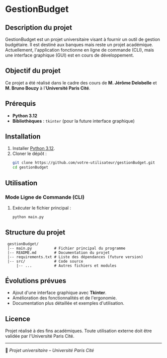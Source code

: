 # GestionBudget

## Description du projet
GestionBudget est un projet universitaire visant à fournir un outil de gestion budgétaire. Il est destiné aux banques mais reste un projet académique. Actuellement, l'application fonctionne en ligne de commande (CLI), mais une interface graphique (GUI) est en cours de développement.

## Objectif du projet
Ce projet a été réalisé dans le cadre des cours de **M. Jérôme Delobelle** et **M. Bruno Bouzy** à l'**Université Paris Cité**.

## Prérequis
- **Python 3.12**
- **Bibliothèques** : `tkinter` (pour la future interface graphique)

## Installation
1. Installer [Python 3.12](https://www.python.org/downloads/).
2. Cloner le dépôt :  
   ```sh
   git clone https://github.com/votre-utilisateur/gestionBudget.git
   cd gestionBudget
   ```

## Utilisation
### Mode Ligne de Commande (CLI)
1. Exécuter le fichier principal :
   ```sh
   python main.py
   ```

## Structure du projet
```
 gestionBudget/
 |-- main.py          # Fichier principal du programme
 |-- README.md        # Documentation du projet
 |-- requirements.txt # Liste des dépendances (future version)
 |-- src/             # Code source
     |-- ...          # Autres fichiers et modules
```

## Évolutions prévues
- Ajout d'une interface graphique avec **Tkinter**.
- Amélioration des fonctionnalités et de l'ergonomie.
- Documentation plus détaillée et exemples d'utilisation.

## Licence
Projet réalisé à des fins académiques. Toute utilisation externe doit être validée par l'Université Paris Cité.

---
📌 *Projet universitaire – Université Paris Cité*

